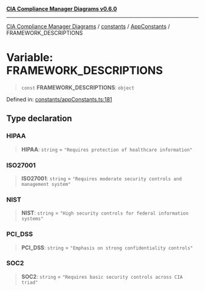 [**CIA Compliance Manager Diagrams v0.6.0**](../../../../README.md)

***

[CIA Compliance Manager Diagrams](../../../../modules.md) / [constants](../../../README.md) / [AppConstants](../README.md) / FRAMEWORK\_DESCRIPTIONS

# Variable: FRAMEWORK\_DESCRIPTIONS

> `const` **FRAMEWORK\_DESCRIPTIONS**: `object`

Defined in: [constants/appConstants.ts:181](https://github.com/step-security-bot/cia-compliance-manager/blob/8fd9c10973b52d0d78d7f90b0376987bfdcead6f/src/constants/appConstants.ts#L181)

## Type declaration

### HIPAA

> **HIPAA**: `string` = `"Requires protection of healthcare information"`

### ISO27001

> **ISO27001**: `string` = `"Requires moderate security controls and management system"`

### NIST

> **NIST**: `string` = `"High security controls for federal information systems"`

### PCI\_DSS

> **PCI\_DSS**: `string` = `"Emphasis on strong confidentiality controls"`

### SOC2

> **SOC2**: `string` = `"Requires basic security controls across CIA triad"`
